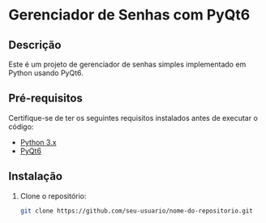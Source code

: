 # Gerenciador de Senhas com PyQt6

## Descrição
Este é um projeto de gerenciador de senhas simples implementado em Python usando PyQt6.

## Pré-requisitos
Certifique-se de ter os seguintes requisitos instalados antes de executar o código:

- [Python 3.x](https://www.python.org/downloads/)
- [PyQt6](https://pypi.org/project/PyQt6/)

## Instalação

1. Clone o repositório:

   ```bash
   git clone https://github.com/seu-usuario/nome-do-repositorio.git


